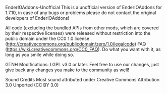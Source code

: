 EnderIOAddons-Unofficial
This is a unofficial version of EnderIOAddons for 1.7.10, in case of any bugs or problems please do not contact the original developers of EnderIOAddons!

All code (excluding the bundled APIs from other mods, which are covered by their respective licenses) were released without restriction into the public domain under the CC0 1.0 license (http://creativecommons.org/publicdomain/zero/1.0/legalcode) FAQ (https://wiki.creativecommons.org/CC0_FAQ). Do what you want with it, as long as you smile while doing so.

GTNH Modifications:
LGPL v3.0 or later. Feel free to use our changes, just give back any changes you make to the community as well!

Sound Credits
Most sound attributed under Creative Commons Attribution 3.0 Unported (CC BY 3.0)

